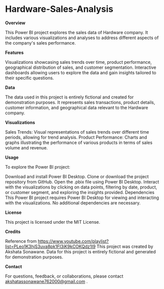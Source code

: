 # Hardware-Sales-Analysis

**Overview**

This Power BI project explores the sales data of Hardware company. It includes various visualizations and analyses to address different aspects of the company's sales performance.

**Features**

Visualizations showcasing sales trends over time, product performance, geographical distribution of sales, and customer segmentation.
Interactive dashboards allowing users to explore the data and gain insights tailored to their specific questions.

**Data**

The data used in this project is entirely fictional and created for demonstration purposes. It represents sales transactions, product details, customer information, and geographical data relevant to the Hardware company.

**Visualizations**

Sales Trends: Visual representations of sales trends over different time periods, allowing for trend analysis.
Product Performance: Charts and graphs illustrating the performance of various products in terms of sales volume and revenue.

**Usage**

To explore the Power BI project:

Download and install Power BI Desktop.
Clone or download the project repository from GitHub.
Open the .pbix file using Power BI Desktop.
Interact with the visualizations by clicking on data points, filtering by date, product, or customer segment, and exploring the insights provided.
Dependencies
This Power BI project requires Power BI Desktop for viewing and interacting with the visualizations. No additional dependencies are necessary.

**License**

This project is licensed under the MIT License.

**Credits**

Reference from https://www.youtube.com/playlist?list=PLeo1K3hjS3uva8pk1FI3iK9kCOKQdz1I9
This project was created by Akshata Sonawane.
Data for this project is entirely fictional and generated for demonstration purposes.

**Contact**

For questions, feedback, or collaborations, please contact akshatassonawane762000@gmail.com .
